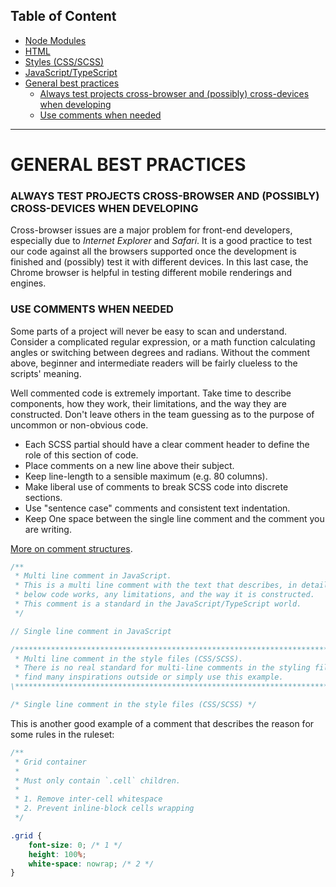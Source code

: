 ## Table of Content
- [Node Modules](./Node/node-modules.md#node-modules)
- [HTML](./HTML/html.md#html)
- [Styles (CSS/SCSS)](./Styles/styles.md#styles-cssscss)
- [JavaScript/TypeScript](./Scripts/javascript.md#javascripttypescript)
- [General best practices](./Generals/generals.md#general-best-practices)
    - [Always test projects cross-browser and (possibly) cross-devices when developing](./Generals/generals.md#always-test-projects-cross-browser-and-possibly-cross-devices-when-developing)
    - [Use comments when needed](./Generals/generals.md#Use-comments-when-needed)

---

# GENERAL BEST PRACTICES

### ALWAYS TEST PROJECTS CROSS-BROWSER AND (POSSIBLY) CROSS-DEVICES WHEN DEVELOPING

Cross-browser issues are a major problem for front-end developers, especially due to *Internet Explorer* and *Safari*. It is a good practice to test our code against all the browsers supported once the development is finished and (possibly) test it with different devices. In this last case, the Chrome browser is helpful in testing different mobile renderings and engines.

### USE COMMENTS WHEN NEEDED

Some parts of a project will never be easy to scan and understand. Consider a complicated regular expression, or a math function calculating angles or switching between degrees and radians. Without the comment above, beginner and intermediate readers will be fairly clueless to the scripts' meaning.

Well commented code is extremely important. Take time to describe components, how they work, their limitations, and the way they are constructed. Don't leave others in the team guessing as to the purpose of uncommon or non-obvious code.

- Each SCSS partial should have a clear comment header to define the role of this section of code.
- Place comments on a new line above their subject.
- Keep line-length to a sensible maximum (e.g. 80 columns).
- Make liberal use of comments to break SCSS code into discrete sections.
- Use "sentence case" comments and consistent text indentation.
- Keep One space between the single line comment and the comment you are writing.

[More on comment structures](https://www.doxygen.nl/manual/docblocks.html).
```JavaScript
/**
 * Multi line comment in JavaScript.
 * This is a multi line comment with the text that describes, in detail, how the
 * below code works, any limitations, and the way it is constructed.
 * This comment is a standard in the JavaScript/TypeScript world.
 */

// Single line comment in JavaScript
```

```SCSS
/***********************************************************************************\
 * Multi line comment in the style files (CSS/SCSS).                               *
 * There is no real standard for multi-line comments in the styling files, you can *
 * find many inspirations outside or simply use this example.                     *
\***********************************************************************************/

/* Single line comment in the style files (CSS/SCSS) */
```

This is another good example of a comment that describes the reason for some rules in the ruleset:
```SCSS
/**
 * Grid container
 *
 * Must only contain `.cell` children.
 *
 * 1. Remove inter-cell whitespace
 * 2. Prevent inline-block cells wrapping
 */

.grid {
    font-size: 0; /* 1 */
    height: 100%;
    white-space: nowrap; /* 2 */
}
```
